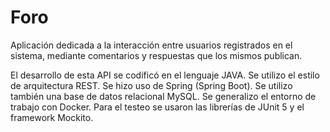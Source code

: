 # Foro
Aplicación dedicada a la interacción entre usuarios registrados en el sistema, mediante comentarios y respuestas que los mismos publican.

El desarrollo de esta API se codificó en el lenguaje JAVA.
Se utilizo el estilo de arquitectura REST.
Se hizo uso de Spring (Spring Boot).
Se utilizo también una base de datos relacional MySQL.
Se generalizo el entorno de trabajo con Docker.
Para el testeo se usaron las librerías de JUnit 5 y el framework Mockito.

